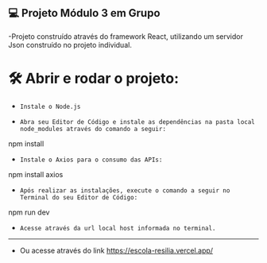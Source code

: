 
:computer: Projeto Módulo 3 em Grupo  
----------------------------
-Projeto construído através do framework React, utilizando um servidor Json construído no projeto individual.



# 🛠️ Abrir e rodar o projeto:

- `Instale o Node.js`

- `Abra seu Editor de Código e instale as dependências na pasta local node_modules através do comando a seguir:`

npm install

- `Instale o Axios para o consumo das APIs:`

npm install axios

- `Após realizar as instalações, execute o comando a seguir no Terminal do seu Editor de Código:`

npm run dev

- `Acesse através da url local host informada no terminal.`
--------------------------------------------------------------
- Ou acesse através do link https://escola-resilia.vercel.app/
